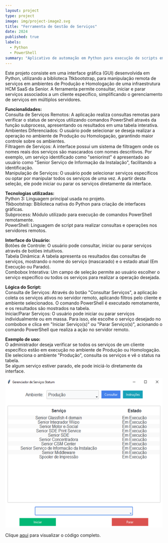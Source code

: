 ```yaml
---
layout: project
type: project
image: img/project-image2.svg
title: "Ferramenta de Gestão de Serviços"
date: 2024
published: true
labels:
  - Python
  - PowerShell
summary: "Aplicativo de automação em Python para execução de scripts em Powershell"
---
```


Este projeto consiste em uma interface gráfica (GUI) desenvolvida em Python, utilizando a biblioteca Ttkbootstrap, para manipulação remota de serviços em ambientes de Produção e Homologação de uma infraestrutura HCM SaaS da Senior. A ferramenta permite consultar, iniciar e parar serviços associados a um cliente específico, simplificando o gerenciamento de serviços em múltiplos servidores.

<b>Funcionalidades:</b> <br/>
Consulta de Serviços Remotos: A aplicação realiza consultas remotas para verificar o status de serviços utilizando comandos PowerShell através da função subprocess, apresentando os resultados em uma tabela interativa. <br/>
Ambientes Diferenciados: O usuário pode selecionar se deseja realizar a operação no ambiente de Produção ou Homologação, garantindo maior controle sobre os ambientes. <br/>
Filtragem de Serviços: A interface possui um sistema de filtragem onde os nomes reais dos serviços são mascarados com nomes descritivos. Por exemplo, um serviço identificado como "seniorinst" é apresentado ao usuário como "Senior Serviço de Informação da Instalação", facilitando a identificação. <br/>
Manipulação de Serviços: O usuário pode selecionar serviços específicos ou optar por manipular todos os serviços de uma vez. A partir desta seleção, ele pode iniciar ou parar os serviços diretamente da interface. <br/>

<b>Tecnologias utilizadas:</b> <br/>
Python 3: Linguagem principal usada no projeto. <br/>
Ttkbootstrap: Biblioteca nativa do Python para criação de interfaces gráficas. <br/>
Subprocess: Módulo utilizado para execução de comandos PowerShell remotamente. <br/>
PowerShell: Linguagem de script para realizar consultas e operações nos servidores remotos. <br/>

<b>Interface do Usuário:</b> <br/>
Botões de Controle: O usuário pode consultar, iniciar ou parar serviços através de botões intuitivos. <br/>
Tabela Dinâmica: A tabela apresenta os resultados das consultas de serviços, mostrando o nome do serviço (mascarado) e o estado atual (Em Execução ou Parado). <br/>
Combobox Interativa: Um campo de seleção permite ao usuário escolher o serviço específico ou todos os serviços para realizar a operação desejada. <br/>

<b>Lógica do Script:</b> <br/>
Consulta de Serviços: Através do botão "Consultar Serviços", a aplicação coleta os serviços ativos no servidor remoto, aplicando filtros pelo cliente e ambiente selecionados. O comando PowerShell é executado remotamente, e os resultados são mostrados na tabela. <br/>
Iniciar/Parar Serviços: O usuário pode iniciar ou parar serviços individualmente ou em massa. Para isso, ele escolhe o serviço desejado no combobox e clica em "Iniciar Serviço(s)" ou "Parar Serviço(s)", acionando o comando PowerShell que realiza a ação no servidor remoto. <br/>

<b>Exemplo de uso:</b> <br/>
O administrador deseja verificar se todos os serviços de um cliente específico estão em execução no ambiente de Produção ou Homologação. Ele seleciona o ambiente "Produção", consulta os serviços e vê o status na tabela. <br/>
Se algum serviço estiver parado, ele pode iniciá-lo diretamente da interface. <br/>

<img class="img-fluid" src="../img/ManipulaServicesCloud.png">

Clique [aqui](https://github.com/igordriguess/Python/blob/main/ManipulaServicesCloudV4py) para visualizar o código completo.
